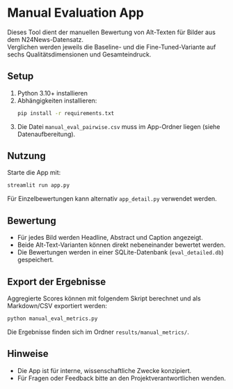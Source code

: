 # Manual Evaluation App

Dieses Tool dient der manuellen Bewertung von Alt-Texten für Bilder aus dem N24News-Datensatz.  
Verglichen werden jeweils die Baseline- und die Fine-Tuned-Variante auf sechs Qualitätsdimensionen und Gesamteindruck.

## Setup

1. Python 3.10+ installieren
2. Abhängigkeiten installieren:
   ```sh
   pip install -r requirements.txt
   ```
3. Die Datei `manual_eval_pairwise.csv` muss im App-Ordner liegen (siehe Datenaufbereitung).

## Nutzung

Starte die App mit:
```sh
streamlit run app.py
```
Für Einzelbewertungen kann alternativ `app_detail.py` verwendet werden.

## Bewertung

- Für jedes Bild werden Headline, Abstract und Caption angezeigt.
- Beide Alt-Text-Varianten können direkt nebeneinander bewertet werden.
- Die Bewertungen werden in einer SQLite-Datenbank (`eval_detailed.db`) gespeichert.

## Export der Ergebnisse

Aggregierte Scores können mit folgendem Skript berechnet und als Markdown/CSV exportiert werden:
```sh
python manual_eval_metrics.py
```
Die Ergebnisse finden sich im Ordner `results/manual_metrics/`.

## Hinweise

- Die App ist für interne, wissenschaftliche Zwecke konzipiert.
- Für Fragen oder Feedback bitte an den Projektverantwortlichen wenden.
